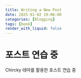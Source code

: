 ```yaml
---
title: Writing a New Post
date: 2025-01-02 19:06:00
categories: [Blogging]
tags: [book]
render_with_liquid: false
---
```


# 포스트 연습 중
Chircky 테마를 활용한 포스트 연습 중
